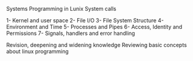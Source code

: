 
Systems Programming in Lunix
System calls

 1- Kernel and user space
 2- File I/O
 3- File System Structure
 4- Environment and Time
 5- Processes and Pipes
 6- Access, Identity and Permissions
 7- Signals, handlers and error handling

Revision, deepening and widening knowledge
Reviewing basic concepts about linux programming 
 
 
 
